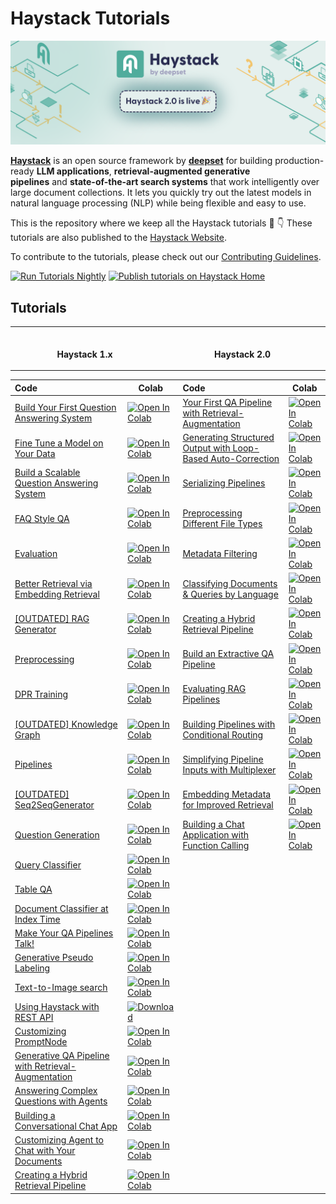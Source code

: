 # Haystack Tutorials

<div align="center">
  <a href="https://haystack.deepset.ai/"><img src="https://github.com/deepset-ai/haystack/blob/main/docs/img/banner_20.png" alt="Green logo of a stylized white 'H' with the text 'Haystack, by deepset. Haystack 2.0 is live 🎉' Abstract green and yellow diagrams in the background."></a>
</div>

[**Haystack**](https://github.com/deepset-ai/haystack) is an open source framework by [**deepset**](https://deepset.ai) for building production-ready **LLM applications**, **retrieval-augmented generative pipelines** and **state-of-the-art search systems** that work intelligently over large document collections. It lets you quickly try out the latest models in natural language processing (NLP) while being flexible and easy to use.

This is the repository where we keep all the Haystack tutorials 📓 👇 These tutorials are also published to the [Haystack Website](https://haystack.deepset.ai/tutorials/).

To contribute to the tutorials, please check out our [Contributing Guidelines](./Contributing.md).

[![Run Tutorials Nightly](https://github.com/deepset-ai/haystack-tutorials/actions/workflows/nightly.yml/badge.svg)](https://github.com/deepset-ai/haystack-tutorials/actions/workflows/nightly.yml)
[![Publish tutorials on Haystack Home](https://github.com/deepset-ai/haystack-tutorials/actions/workflows/publish_tutorials.yml/badge.svg)](https://github.com/deepset-ai/haystack-tutorials/actions/workflows/publish_tutorials.yml)

## Tutorials

<table>
<tr>
<th align="center">
<img width="465px">
<p> 
Haystack 1.x
</p>
</th>
<th align="center">
<img width="535px">
<p> 
Haystack 2.0
</p>
</th>
</tr>
</table>

| Code                                                                                                      | Colab                                                                                                                                                                                                                                     | Code                                                                                                             | Colab                                                                                                                                                                                                                    |
| :-------------------------------------------------------------------------------------------------------- | ----------------------------------------------------------------------------------------------------------------------------------------------------------------------------------------------------------------------------------------- | :--------------------------------------------------------------------------------------------------------------- | ------------------------------------------------------------------------------------------------------------------------------------------------------------------------------------------------------------------------ |
| [Build Your First Question Answering System](./tutorials/01_Basic_QA_Pipeline.ipynb)                      | [![Open In Colab](https://colab.research.google.com/assets/colab-badge.svg)](https://colab.research.google.com/github/deepset-ai/haystack-tutorials/blob/main/tutorials/01_Basic_QA_Pipeline.ipynb)                                       | [Your First QA Pipeline with Retrieval-Augmentation](./tutorials/27_First_RAG_Pipeline.ipynb)                    | [![Open In Colab](https://colab.research.google.com/assets/colab-badge.svg)](https://colab.research.google.com/github/deepset-ai/haystack-tutorials/blob/main/tutorials/27_First_RAG_Pipeline.ipynb)                     |
| [Fine Tune a Model on Your Data](./tutorials/02_Finetune_a_model_on_your_data.ipynb)                      | [![Open In Colab](https://colab.research.google.com/assets/colab-badge.svg)](https://colab.research.google.com/github/deepset-ai/haystack-tutorials/blob/main/tutorials/02_Finetune_a_model_on_your_data.ipynb)                           | [Generating Structured Output with Loop-Based Auto-Correction](./tutorials/28_Structured_Output_With_Loop.ipynb) | [![Open In Colab](https://colab.research.google.com/assets/colab-badge.svg)](https://colab.research.google.com/github/deepset-ai/haystack-tutorials/blob/main/tutorials/28_Structured_Output_With_Loop.ipynb)            |
| [Build a Scalable Question Answering System](./tutorials/03_Scalable_QA_System.ipynb)                     | [![Open In Colab](https://colab.research.google.com/assets/colab-badge.svg)](https://colab.research.google.com/github/deepset-ai/haystack-tutorials/blob/main/tutorials/03_Scalable_QA_System.ipynb)                                      | [Serializing Pipelines](./tutorials/29_Serializing_Pipelines.ipynb)                                              | [![Open In Colab](https://colab.research.google.com/assets/colab-badge.svg)](https://colab.research.google.com/github/deepset-ai/haystack-tutorials/blob/main/tutorials/29_Serializing_Pipelines.ipynb)                  |
| [FAQ Style QA](./tutorials/04_FAQ_style_QA.ipynb)                                                         | [![Open In Colab](https://colab.research.google.com/assets/colab-badge.svg)](https://colab.research.google.com/github/deepset-ai/haystack-tutorials/blob/main/tutorials/04_FAQ_style_QA.ipynb)                                            | [Preprocessing Different File Types](./tutorials/30_File_Type_Preprocessing_Index_Pipeline.ipynb)                | [![Open In Colab](https://colab.research.google.com/assets/colab-badge.svg)](https://colab.research.google.com/github/deepset-ai/haystack-tutorials/blob/main/tutorials/30_File_Type_Preprocessing_Index_Pipeline.ipynb) |
| [Evaluation](./tutorials/05_Evaluation.ipynb)                                                             | [![Open In Colab](https://colab.research.google.com/assets/colab-badge.svg)](https://colab.research.google.com/github/deepset-ai/haystack-tutorials/blob/main/tutorials/05_Evaluation.ipynb)                                              | [Metadata Filtering](./tutorials/31_Metadata_Filtering.ipynb)                                                    | [![Open In Colab](https://colab.research.google.com/assets/colab-badge.svg)](https://colab.research.google.com/github/deepset-ai/haystack-tutorials/blob/main/tutorials/31_Metadata_Filtering.ipynb)                     |
| [Better Retrieval via Embedding Retrieval](./tutorials/06_Better_Retrieval_via_Embedding_Retrieval.ipynb) | [![Open In Colab](https://colab.research.google.com/assets/colab-badge.svg)](https://colab.research.google.com/github/deepset-ai/haystack-tutorials/blob/main/tutorials/06_Better_Retrieval_via_Embedding_Retrieval.ipynb)                | [Classifying Documents & Queries by Language](./tutorials/32_Classifying_Documents_and_Queries_by_Language.ipynb)| [![Open In Colab](https://colab.research.google.com/assets/colab-badge.svg)](https://colab.research.google.com/github/deepset-ai/haystack-tutorials/blob/main/tutorials/32_Classifying_Documents_and_Queries_by_Language.ipynb)|
| [[OUTDATED] RAG Generator](./tutorials/07_RAG_Generator.ipynb)                                            | [![Open In Colab](https://colab.research.google.com/assets/colab-badge.svg)](https://colab.research.google.com/github/deepset-ai/haystack-tutorials/blob/main/tutorials/07_RAG_Generator.ipynb)                                           | [Creating a Hybrid Retrieval Pipeline](./tutorials/33_Hybrid_Retrieval.ipynb)                                    | [![Open In Colab](https://colab.research.google.com/assets/colab-badge.svg)](https://colab.research.google.com/github/deepset-ai/haystack-tutorials/blob/main/tutorials/33_Hybrid_Retrieval.ipynb)                       |
| [Preprocessing](./tutorials/08_Preprocessing.ipynb)                                                       | [![Open In Colab](https://colab.research.google.com/assets/colab-badge.svg)](https://colab.research.google.com/github/deepset-ai/haystack-tutorials/blob/main/tutorials/08_Preprocessing.ipynb)                                           | [Build an Extractive QA Pipeline](./tutorials/34_Extractive_QA_Pipeline.ipynb)                                   | [![Open In Colab](https://colab.research.google.com/assets/colab-badge.svg)](https://colab.research.google.com/github/deepset-ai/haystack-tutorials/blob/main/tutorials/34_Extractive_QA_Pipeline.ipynb)                 |
| [DPR Training](./tutorials/09_DPR_training.ipynb)                                                         | [![Open In Colab](https://colab.research.google.com/assets/colab-badge.svg)](https://colab.research.google.com/github/deepset-ai/haystack-tutorials/blob/main/tutorials/09_DPR_training.ipynb)                                            | [Evaluating RAG Pipelines](./tutorials/35_Evaluating_RAG_Pipelines.ipynb)          | [![Open In Colab](https://colab.research.google.com/assets/colab-badge.svg)](https://colab.research.google.com/github/deepset-ai/haystack-tutorials/blob/main/tutorials/35_Evaluating_RAG_Pipelines.ipynb)|
| [[OUTDATED] Knowledge Graph](./tutorials/10_Knowledge_Graph.ipynb)                                        | [![Open In Colab](https://colab.research.google.com/assets/colab-badge.svg)](https://colab.research.google.com/github/deepset-ai/haystack-tutorials/blob/main/tutorials/10_Knowledge_Graph.ipynb)                                         | [Building Pipelines with Conditional Routing](./tutorials/36_Building_Fallbacks_with_Conditional_Routing.ipynb)  | [![Open In Colab](https://colab.research.google.com/assets/colab-badge.svg)](https://colab.research.google.com/github/deepset-ai/haystack-tutorials/blob/main/tutorials/36_Building_Fallbacks_with_Conditional_Routing.ipynb)|
| [Pipelines](./tutorials/11_Pipelines.ipynb)                                                               | [![Open In Colab](https://colab.research.google.com/assets/colab-badge.svg)](https://colab.research.google.com/github/deepset-ai/haystack-tutorials/blob/main/tutorials/11_Pipelines.ipynb)                                               | [Simplifying Pipeline Inputs with Multiplexer](./tutorials/37_Simplifying_Pipeline_Inputs_with_Multiplexer.ipynb)| [![Open In Colab](https://colab.research.google.com/assets/colab-badge.svg)](https://colab.research.google.com/github/deepset-ai/haystack-tutorials/blob/main/tutorials/37_Simplifying_Pipeline_Inputs_with_Multiplexer.ipynb)|
| [[OUTDATED] Seq2SeqGenerator](./tutorials/12_LFQA.ipynb)                                                  | [![Open In Colab](https://colab.research.google.com/assets/colab-badge.svg)](https://colab.research.google.com/github/deepset-ai/haystack-tutorials/blob/main/tutorials/12_LFQA.ipynb)                                                    | [Embedding Metadata for Improved Retrieval](./tutorials/39_Embedding_Metadata_for_Improved_Retrieval.ipynb)      | [![Open In Colab](https://colab.research.google.com/assets/colab-badge.svg)](https://colab.research.google.com/github/deepset-ai/haystack-tutorials/blob/main/tutorials/39_Embedding_Metadata_for_Improved_Retrieval.ipynb)|
| [Question Generation](./tutorials/13_Question_generation.ipynb)                                           | [![Open In Colab](https://colab.research.google.com/assets/colab-badge.svg)](https://colab.research.google.com/github/deepset-ai/haystack-tutorials/blob/main/tutorials/13_Question_generation.ipynb)                                     | [Building a Chat Application with Function Calling](./tutorials/40_Building_Chat_Application_with_Function_Calling.ipynb)| [![Open In Colab](https://colab.research.google.com/assets/colab-badge.svg)](https://colab.research.google.com/github/deepset-ai/haystack-tutorials/blob/main/tutorials/40_Building_Chat_Application_with_Function_Calling.ipynb)|
| [Query Classifier](./tutorials/14_Query_Classifier.ipynb)                                                 | [![Open In Colab](https://colab.research.google.com/assets/colab-badge.svg)](https://colab.research.google.com/github/deepset-ai/haystack-tutorials/blob/main/tutorials/14_Query_Classifier.ipynb)                                        |                                                                                                                  |                                                                                                                                                                                                                          |
| [Table QA](./tutorials/15_TableQA.ipynb)                                                                  | [![Open In Colab](https://colab.research.google.com/assets/colab-badge.svg)](https://colab.research.google.com/github/deepset-ai/haystack-tutorials/blob/main/tutorials/15_TableQA.ipynb)                                                 |                                                                                                                  |                                                                                                                                                                                                                          |
| [Document Classifier at Index Time](./tutorials/16_Document_Classifier_at_Index_Time.ipynb)               | [![Open In Colab](https://colab.research.google.com/assets/colab-badge.svg)](https://colab.research.google.com/github/deepset-ai/haystack-tutorials/blob/main/tutorials/16_Document_Classifier_at_Index_Time.ipynb)                       |                                                                                                                  |                                                                                                                                                                                                                          |
| [Make Your QA Pipelines Talk!](./tutorials/17_Audio.ipynb)                                                | [![Open In Colab](https://colab.research.google.com/assets/colab-badge.svg)](https://colab.research.google.com/github/deepset-ai/haystack-tutorials/blob/main/tutorials/17_Audio.ipynb)                                                   |                                                                                                                  |                                                                                                                                                                                                                          |
| [Generative Pseudo Labeling](./tutorials/18_GPL.ipynb)                                                    | [![Open In Colab](https://colab.research.google.com/assets/colab-badge.svg)](https://colab.research.google.com/github/deepset-ai/haystack-tutorials/blob/main/tutorials/18_GPL.ipynb)                                                     |                                                                                                                  |                                                                                                                                                                                                                          |
| [Text-to-Image search](./tutorials/19_Text_to_Image_search_pipeline_with_MultiModal_Retriever.ipynb)      | [![Open In Colab](https://colab.research.google.com/assets/colab-badge.svg)](https://colab.research.google.com/github/deepset-ai/haystack-tutorials/blob/main/tutorials/19_Text_to_Image_search_pipeline_with_MultiModal_Retriever.ipynb) |                                                                                                                  |                                                                                                                                                                                                                          |
| [Using Haystack with REST API](./tutorials/20_Using_Haystack_with_REST_API.ipynb)                         | <a href="https://haystack.deepset.ai/downloads/20_Using_Haystack_with_REST_API.ipynb" target="_blank"><img alt="Download" src="https://img.shields.io/badge/DOWNLOAD-blue?&style=for-the-badge"/> <a>                                     |                                                                                                                  |                                                                                                                                                                                                                          |
| [Customizing PromptNode](./tutorials/21_Customizing_PromptNode.ipynb)                                     | [![Open In Colab](https://colab.research.google.com/assets/colab-badge.svg)](https://colab.research.google.com/github/deepset-ai/haystack-tutorials/blob/main/tutorials/21_Customizing_PromptNode.ipynb)                                  |                                                                                                                  |                                                                                                                                                                                                                          |
| [Generative QA Pipeline with Retrieval-Augmentation](./tutorials/22_Pipeline_with_PromptNode.ipynb)       | [![Open In Colab](https://colab.research.google.com/assets/colab-badge.svg)](https://colab.research.google.com/github/deepset-ai/haystack-tutorials/blob/main/tutorials/22_Pipeline_with_PromptNode.ipynb)                                |                                                                                                                  |                                                                                                                                                                                                                          |
| [Answering Complex Questions with Agents](./tutorials/23_Answering_Multihop_Questions_with_Agents.ipynb)  | [![Open In Colab](https://colab.research.google.com/assets/colab-badge.svg)](https://colab.research.google.com/github/deepset-ai/haystack-tutorials/blob/main/tutorials/23_Answering_Multihop_Questions_with_Agents.ipynb)                |                                                                                                                  |                                                                                                                                                                                                                          |
| [Building a Conversational Chat App](./tutorials/24_Building_Chat_App.ipynb)                              | [![Open In Colab](https://colab.research.google.com/assets/colab-badge.svg)](https://colab.research.google.com/github/deepset-ai/haystack-tutorials/blob/main/tutorials/24_Building_Chat_App.ipynb)                                       |                                                                                                                  |                                                                                                                                                                                                                          |
| [Customizing Agent to Chat with Your Documents](./tutorials/25_Customizing_Agent.ipynb)                   | [![Open In Colab](https://colab.research.google.com/assets/colab-badge.svg)](https://colab.research.google.com/github/deepset-ai/haystack-tutorials/blob/main/tutorials/25_Customizing_Agent.ipynb)                                       |                                                                                                                  |                                                                                                                                                                                                                          |
| [Creating a Hybrid Retrieval Pipeline](./tutorials/26_Hybrid_Retrieval.ipynb)                             | [![Open In Colab](https://colab.research.google.com/assets/colab-badge.svg)](https://colab.research.google.com/github/deepset-ai/haystack-tutorials/blob/main/tutorials/26_Hybrid_Retrieval.ipynb)                                        |                                                                                                                  |                                                                                                                                                                                                                          |
